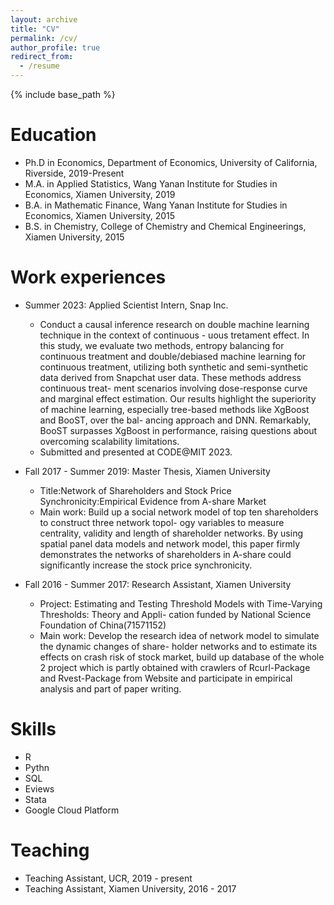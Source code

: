 ```yaml
---
layout: archive
title: "CV"
permalink: /cv/
author_profile: true
redirect_from:
  - /resume
---
```


{% include base_path %}

Education
======
* Ph.D in Economics, Department of Economics, University of California, Riverside, 2019-Present
* M.A. in Applied Statistics, Wang Yanan Institute for Studies in Economics, Xiamen University, 2019
* B.A. in Mathematic Finance, Wang Yanan Institute for Studies in Economics, Xiamen University, 2015
* B.S. in Chemistry, College of Chemistry and Chemical Engineerings, Xiamen University, 2015

Work experiences
======
* Summer 2023: Applied Scientist Intern, Snap Inc.
  * Conduct a causal inference research on double machine learning technique in the context of continuous - uous tretament effect. In this study, we evaluate two methods, entropy balancing for continuous treatment and double/debiased machine learning for continuous treatment, utilizing both synthetic and semi-synthetic data derived from Snapchat user data. These methods address continuous treat- ment scenarios involving dose-response curve and marginal effect estimation. Our results highlight the superiority of machine learning, especially tree-based methods like XgBoost and BooST, over the bal- ancing approach and DNN. Remarkably, BooST surpasses XgBoost in performance, raising questions about overcoming scalability limitations.
  * Submitted and presented at CODE@MIT 2023.

* Fall 2017 - Summer 2019: Master Thesis, Xiamen University
  * Title:Network of Shareholders and Stock Price Synchronicity:Empirical Evidence from A-share Market
  * Main work: Build up a social network model of top ten shareholders to construct three network topol- ogy variables to measure centrality, validity and length of shareholder networks. By using spatial panel data models and network model, this paper firmly demonstrates the networks of shareholders in A-share could significantly increase the stock price synchronicity.

* Fall 2016 - Summer 2017: Research Assistant, Xiamen University
  * Project: Estimating and Testing Threshold Models with Time-Varying Thresholds: Theory and Appli- cation funded by National Science Foundation of China(71571152)
  * Main work: Develop the research idea of network model to simulate the dynamic changes of share- holder networks and to estimate its effects on crash risk of stock market, build up database of the whole 2 project which is partly obtained with crawlers of Rcurl-Package and Rvest-Package from Website and participate in empirical analysis and part of paper writing.

Skills
======
* R
* Pythn
* SQL
* Eviews
* Stata
* Google Cloud Platform

<!-- Publications
====== -->
<!--   <ul>{% for post in site.publications reversed %}
    {% include archive-single-cv.html %}
  {% endfor %}</ul> -->
  
<!-- Talks
======
  <ul>{% for post in site.talks reversed %}
    {% include archive-single-talk-cv.html  %}
  {% endfor %}</ul> -->
  
Teaching
======
* Teaching Assistant, UCR, 2019 - present
* Teaching Assistant, Xiamen University, 2016 - 2017
<!--   <ul>{% for post in site.teaching reversed %}
    {% include archive-single-cv.html %}
  {% endfor %}</ul> -->
  
<!-- Service and leadership
======
* Currently signed in to 43 different slack teams -->
